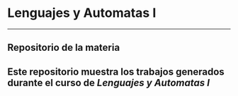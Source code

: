 # Lenguajes y Automatas I

---
## Repositorio de la materia
Este repositorio muestra los trabajos generados durante el curso de ***Lenguajes y Automatas I*** 
---
